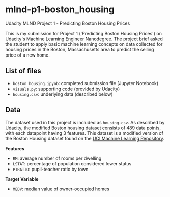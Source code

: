# mlnd-p1-boston_housing
Udacity MLND Project 1 - Predicting Boston Housing Prices

This is my submission for Project 1 ('Predicting Boston Housing Prices') on Udacity's Machine Learning Engineer Nanodegree. The project brief asked the student to apply basic machine learning concepts on data collected for housing prices in the Boston, Massachusetts area to predict the selling price of a new home.

## List of files
- `boston_housing.ipynb`: completed submission file (Jupyter Notebook)
- `visuals.py`: supporting code (provided by Udacity)
- `housing.csv`: underlying data (described below)

## Data

The dataset used in this project is included as `housing.csv`. As described by [Udacity](https://github.com/udacity/machine-learning/tree/master/projects/boston_housing), the modified Boston housing dataset consists of 489 data points, with each datapoint having 3 features. This dataset is a modified version of the Boston Housing dataset found on the [UCI Machine Learning Repository](https://archive.ics.uci.edu/ml/datasets/Housing).

**Features**
-  `RM`: average number of rooms per dwelling
- `LSTAT`: percentage of population considered lower status
- `PTRATIO`: pupil-teacher ratio by town

**Target Variable**
- `MEDV`: median value of owner-occupied homes